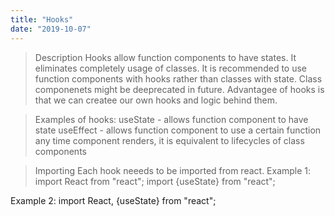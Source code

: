 ```yaml
---
title: "Hooks"
date: "2019-10-07"
---
```



> Description
Hooks allow function components to have states. It eliminates completely usage of classes. It is recommended to use function components with hooks rather than classes with state. Class componenets might be deeprecated in future. Advantagee of hooks is that we can createe our own hooks and logic behind them. 

>Examples of hooks:
useState - allows function component to have state
useEffect - allows function component to use a certain function any time component renders, it is equivalent to lifecycles of class components

> Importing
Each hook neeeds to be imported from react.
Example 1:
import React from "react";
import {useState} from "react";

Example 2:
import React, {useState} from "react";
